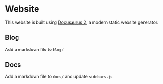 # Website

This website is built using [Docusaurus 2](https://v2.docusaurus.io/), a modern static website generator.

## Blog

Add a markdown file to `blog/`

## Docs

Add a markdown file to `docs/` and update `sidebars.js`
